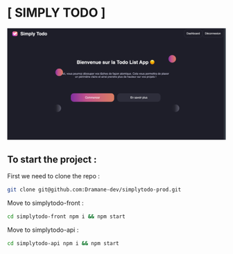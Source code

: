 # [ SIMPLY TODO ]

![alt text](https://github.com/Dramane-dev/simplytodo-prod/blob/master/home.png?raw=true)

## To start the project :

First we need to clone the repo : 

```bash
git clone git@github.com:Dramane-dev/simplytodo-prod.git
```

Move to simplytodo-front :

```bash
cd simplytodo-front npm i && npm start
```

Move to simplytodo-api :

```bash
cd simplytodo-api npm i && npm start
```